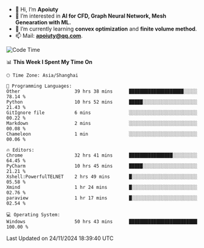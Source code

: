 - 👋 Hi, I’m **Apoiuty**
- 👀 I’m interested in **AI for CFD, Graph Neural Network, Mesh Genearation with ML.**
- 🌱 I’m currently learning **convex optimization** and **finite volume method**.
- 📫 Mail: **apoiuty@qq.com**.


<!--START_SECTION:waka-->
![Code Time](http://img.shields.io/badge/Code%20Time-1%2C461%20hrs%2059%20mins-blue)

📊 **This Week I Spent My Time On** 

```text
🕑︎ Time Zone: Asia/Shanghai

💬 Programming Languages: 
Other                    39 hrs 38 mins      ████████████████████░░░░░   78.14 % 
Python                   10 hrs 52 mins      █████░░░░░░░░░░░░░░░░░░░░   21.43 % 
GitIgnore file           6 mins              ░░░░░░░░░░░░░░░░░░░░░░░░░   00.22 % 
Markdown                 2 mins              ░░░░░░░░░░░░░░░░░░░░░░░░░   00.08 % 
Chameleon                1 min               ░░░░░░░░░░░░░░░░░░░░░░░░░   00.06 % 

🔥 Editors: 
Chrome                   32 hrs 41 mins      ████████████████░░░░░░░░░   64.45 % 
PyCharm                  10 hrs 45 mins      █████░░░░░░░░░░░░░░░░░░░░   21.21 % 
Xshell:PowerfulTELNET    2 hrs 49 mins       █░░░░░░░░░░░░░░░░░░░░░░░░   05.58 % 
Xmind                    1 hr 24 mins        █░░░░░░░░░░░░░░░░░░░░░░░░   02.76 % 
paraview                 1 hr 17 mins        █░░░░░░░░░░░░░░░░░░░░░░░░   02.54 % 

💻 Operating System: 
Windows                  50 hrs 43 mins      █████████████████████████   100.00 % 
```


 Last Updated on 24/11/2024 18:39:40 UTC
<!--END_SECTION:waka-->



<!---
Apoiuty/Apoiuty is a ✨ special ✨ repository because its `README.md` (this file) appears on your GitHub profile.
You can click the Preview link to take a look at your changes.
--->
